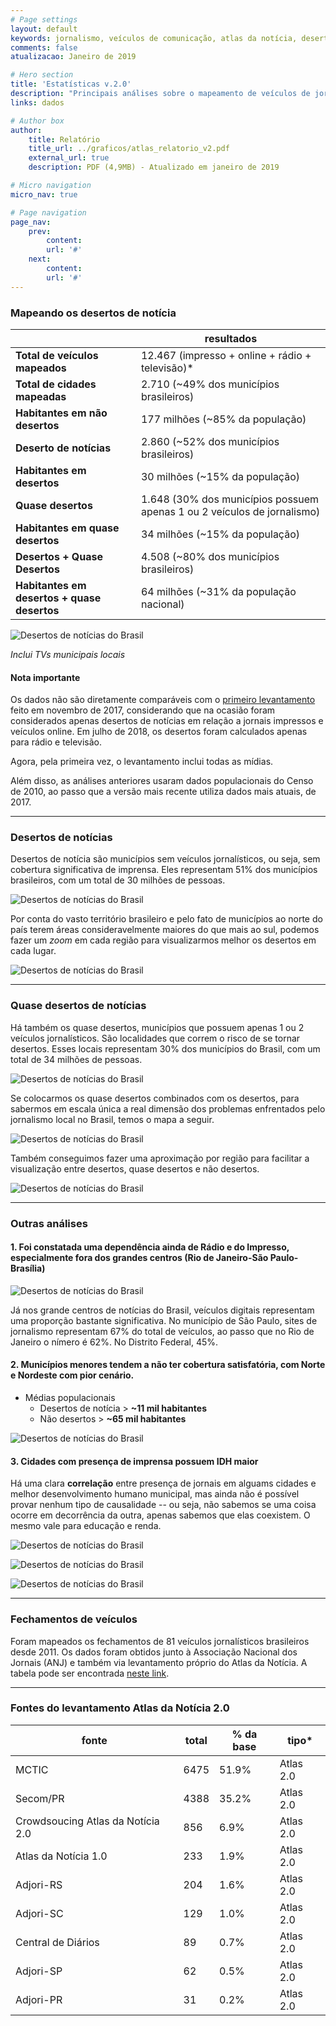 ```yaml
---
# Page settings
layout: default
keywords: jornalismo, veículos de comunicação, atlas da notícia, desertos de notícias
comments: false
atualizacao: Janeiro de 2019

# Hero section
title: 'Estatísticas v.2.0'
description: "Principais análises sobre o mapeamento de veículos de jornalismo no Brasil."
links: dados

# Author box
author:
    title: Relatório
    title_url: ../graficos/atlas_relatorio_v2.pdf
    external_url: true
    description: PDF (4,9MB) - Atualizado em janeiro de 2019

# Micro navigation
micro_nav: true

# Page navigation
page_nav:
    prev:
        content:
        url: '#'
    next:
        content:
        url: '#'
---
```


### Mapeando os desertos de notícia

|                                             | resultados                                                             |
|---------------------------------------------|------------------------------------------------------------------------|
| **Total de veículos mapeados**              | 12.467 (impresso + online + rádio + televisão)*                        |
| **Total de cidades mapeadas**               | 2.710 (~49% dos municípios brasileiros)                                |
| **Habitantes em não desertos**              | 177 milhões (~85% da população)                                        |
| **Deserto de notícias**                     | 2.860 (~52% dos municípios brasileiros)                                |
| **Habitantes em desertos**                  | 30 milhões (~15% da população)                                         |
| **Quase desertos**                          | 1.648 (30% dos municípios possuem apenas 1 ou 2 veículos de jornalismo)|
| **Habitantes em quase desertos**            | 34 milhões (~15% da população)                                         |
| **Desertos + Quase Desertos**               | 4.508 (~80% dos municípios brasileiros)                                |
| **Habitantes em desertos + quase desertos** | 64 milhões (~31% da população nacional)                                |

![Desertos de notícias do Brasil](../graficos/graficos_atlas2/charts/atlas2.0_total_por_meio.jpeg)

*Inclui TVs municipais locais*

#### **Nota importante**
Os dados não são diretamente comparáveis com o [primeiro levantamento](../atlas1/) feito em novembro de 2017, considerando que na ocasião foram considerados apenas desertos de notícias em relação a jornais impressos e veículos online. Em julho de 2018, os desertos foram calculados apenas para rádio e televisão.

Agora, pela primeira vez, o levantamento inclui todas as mídias.

Além disso, as análises anteriores usaram dados populacionais do Censo de 2010, ao passo que a versão mais recente utiliza dados mais atuais, de 2017.

---

### Desertos de notícias

Desertos de notícia são municípios sem veículos jornalísticos, ou seja, sem cobertura significativa de imprensa. Eles representam 51% dos municípios brasileiros, com um total de 30 milhões de pessoas.


![Desertos de notícias do Brasil](../graficos/graficos_atlas2/mapas/atlas2_explicado.png)

Por conta do vasto território brasileiro e pelo fato de municípios ao norte do país terem áreas consideravelmente maiores do que mais ao sul, podemos fazer um *zoom* em cada região para visualizarmos melhor os desertos em cada lugar.

![Desertos de notícias do Brasil](../graficos/graficos_atlas2/mapas/atlas2_regioes_aprox_explicado.png)

---

### Quase desertos de notícias

Há também os quase desertos, municípios que possuem apenas 1 ou 2 veículos jornalísticos. São localidades que correm o risco de se tornar desertos. Esses locais representam 30% dos municípios do Brasil, com um total de 34 milhões de pessoas.

![Desertos de notícias do Brasil](../graficos/graficos_atlas2/mapas/desertos_quase_gradual_explicado.png)

Se colocarmos os quase desertos combinados com os desertos, para sabermos em escala única a real dimensão dos problemas enfrentados pelo jornalismo local no Brasil, temos o mapa a seguir.

![Desertos de notícias do Brasil](../graficos/graficos_atlas2/mapas/desertos_quase_combinados_explicado.png)

Também conseguimos fazer uma aproximação por região para facilitar a visualização entre desertos, quase desertos e não desertos.

![Desertos de notícias do Brasil](../graficos/graficos_atlas2/mapas/quase_desertos_regioes_zoom_explicado.png)

---

### Outras análises

#### 1. Foi constatada uma dependência ainda de Rádio e do Impresso, especialmente fora dos grandes centros (Rio de Janeiro-São Paulo-Brasília)

![Desertos de notícias do Brasil](../graficos/graficos_atlas2/charts/atlas2.0_pct_sobre_base_por_meio.jpeg)

Já nos grande centros de notícias do Brasil, veículos digitais representam uma proporção bastante significativa. No município de São Paulo, sites de jornalismo representam 67% do total de veículos, ao passo que no Rio de Janeiro o nímero é 62%. No Distrito Federal, 45%.

#### 2. Municípios menores tendem a não ter cobertura satisfatória, com Norte e Nordeste com pior cenário.

- Médias populacionais
    - Desertos de notícia > **~11 mil habitantes**
    - Não desertos > **~65 mil habitantes**

![Desertos de notícias do Brasil](../graficos/graficos_atlas2/charts/desertos_regioes.png)

#### 3. Cidades com presença de imprensa possuem IDH maior

Há uma clara **correlação** entre presença de jornais em alguams cidades e melhor desenvolvimento humano municipal, mas ainda não é possível provar nenhum tipo de causalidade -- ou seja, não sabemos se uma coisa ocorre em decorrência da outra, apenas sabemos que elas coexistem. O mesmo vale para educação e renda.

![Desertos de notícias do Brasil](../graficos/graficos_atlas2/charts/idhm_presenca_jornalismo.png)


![Desertos de notícias do Brasil](../graficos/graficos_atlas2/charts/escolaridade_presenca_jornalismo.png)

![Desertos de notícias do Brasil](../graficos/graficos_atlas2/charts/renda_presenca_jornalismo.png)

---

### Fechamentos de veículos

Foram mapeados os fechamentos de 81 veículos jornalísticos brasileiros desde 2011. Os dados foram obtidos junto à Associação Nacional dos Jornais (ANJ) e também via levantamento próprio do Atlas da Notícia. A tabela pode ser encontrada [neste link](https://docs.google.com/spreadsheets/d/11EQAr1iCr9QUYeL8RGrOxiKA71e45xemzUMZZ3KGcBs/edit#gid=762283206).

---

### Fontes do levantamento Atlas da Notícia 2.0



| fonte                             | total | % da base | tipo*     |
|-----------------------------------|-------|-----------|-----------|
| MCTIC                             | 6475  | 51.9%     | Atlas 2.0 |
| Secom/PR                          | 4388  | 35.2%     | Atlas 2.0 |
| Crowdsoucing Atlas da Notícia 2.0 | 856   | 6.9%      | Atlas 2.0 |
| Atlas da Notícia 1.0              | 233   | 1.9%      | Atlas 2.0 |
| Adjori-RS                         | 204   | 1.6%      | Atlas 2.0 |
| Adjori-SC                         | 129   | 1.0%      | Atlas 2.0 |
| Central de Diários                | 89    | 0.7%      | Atlas 2.0 |
| Adjori-SP                         | 62    | 0.5%      | Atlas 2.0 |
| Adjori-PR                         | 31    | 0.2%      | Atlas 2.0 |
